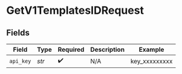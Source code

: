 # GetV1TemplatesIDRequest


## Fields

| Field              | Type               | Required           | Description        | Example            |
| ------------------ | ------------------ | ------------------ | ------------------ | ------------------ |
| `api_key`          | *str*              | :heavy_check_mark: | N/A                | key_xxxxxxxxx      |